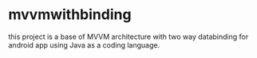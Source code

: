 # mvvmwithbinding
this project is a base of MVVM architecture with two way databinding for android app using Java as a coding language.
